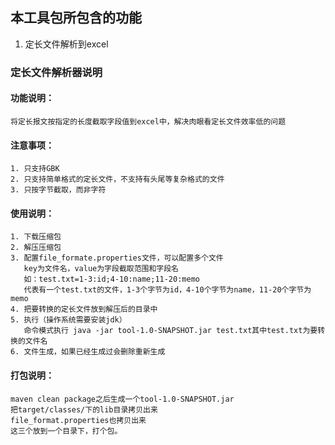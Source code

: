 ## 本工具包所包含的功能
1. 定长文件解析到excel


### 定长文件解析器说明
#### 功能说明：
    将定长报文按指定的长度截取字段值到excel中，解决肉眼看定长文件效率低的问题

#### 注意事项：
    1. 只支持GBK
    2. 只支持简单格式的定长文件，不支持有头尾等复杂格式的文件
    3. 只按字节截取，而非字符

#### 使用说明：
    1. 下载压缩包
    2. 解压压缩包
    3. 配置file_formate.properties文件，可以配置多个文件
       key为文件名，value为字段截取范围和字段名
       如：test.txt=1-3:id;4-10:name;11-20:memo
       代表有一个test.txt的文件，1-3个字节为id，4-10个字节为name，11-20个字节为memo
    4. 把要转换的定长文件放到解压后的目录中
    5. 执行（操作系统需要安装jdk）
       命令模式执行 java -jar tool-1.0-SNAPSHOT.jar test.txt其中test.txt为要转换的文件名
    6. 文件生成，如果已经生成过会删除重新生成
#### 打包说明：
    maven clean package之后生成一个tool-1.0-SNAPSHOT.jar
    把target/classes/下的lib目录拷贝出来
    file_format.properties也拷贝出来
    这三个放到一个目录下，打个包。
    